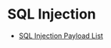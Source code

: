 # SQL Injection

- [SQL Injection Payload List](https://github.com/payloadbox/sql-injection-payload-list)